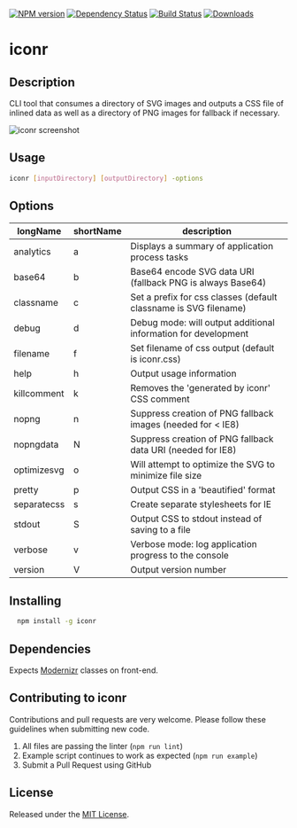 [![NPM version](http://img.shields.io/npm/v/iconr.svg?style=flat)](https://www.npmjs.org/package/iconr)
[![Dependency Status](http://img.shields.io/david/okize/iconr.svg?style=flat)](https://david-dm.org/okize/iconr)
[![Build Status](http://img.shields.io/travis/okize/iconr.svg?style=flat)](https://travis-ci.org/okize/iconr)
[![Downloads](http://img.shields.io/npm/dm/iconr.svg?style=flat)](https://www.npmjs.org/package/iconr)

# iconr

## Description

CLI tool that consumes a directory of SVG images and outputs a CSS file of inlined data as well as a directory of PNG images for fallback if necessary.

![iconr screenshot](https://raw.github.com/okize/iconr/gh-pages/iconr-screenshot.gif)

## Usage

```bash
iconr [inputDirectory] [outputDirectory] -options
```

## Options

| longName | shortName | description |
| -------- | --------- | ----------- |
| analytics | a | Displays a summary of application process tasks |
| base64 | b | Base64 encode SVG data URI (fallback PNG is always Base64) |
| classname | c | Set a prefix for css classes (default classname is SVG filename) |
| debug | d | Debug mode:  will output additional information for development |
| filename | f | Set filename of css output (default is iconr.css) |
| help | h | Output usage information |
| killcomment | k | Removes the 'generated by iconr' CSS comment |
| nopng | n | Suppress creation of PNG fallback images (needed for < IE8) |
| nopngdata | N | Suppress creation of PNG fallback data URI (needed for IE8) |
| optimizesvg | o | Will attempt to optimize the SVG to minimize file size |
| pretty | p | Output CSS in a 'beautified' format |
| separatecss | s | Create separate stylesheets for IE |
| stdout | S | Output CSS to stdout instead of saving to a file |
| verbose | v | Verbose mode: log application progress to the console |
| version | V | Output version number |


## Installing

```bash
  npm install -g iconr
```

## Dependencies

Expects [Modernizr](http://modernizr.com/) classes on front-end.

## Contributing to iconr

Contributions and pull requests are very welcome. Please follow these guidelines when submitting new code.

1. All files are passing the linter (`npm run lint`)
2. Example script continues to work as expected (`npm run example`)
3. Submit a Pull Request using GitHub

## License

Released under the [MIT License](http://www.opensource.org/licenses/mit-license.php).
